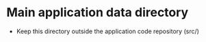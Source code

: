 # Main application data directory

* Keep this directory outside the application code repository (src/)